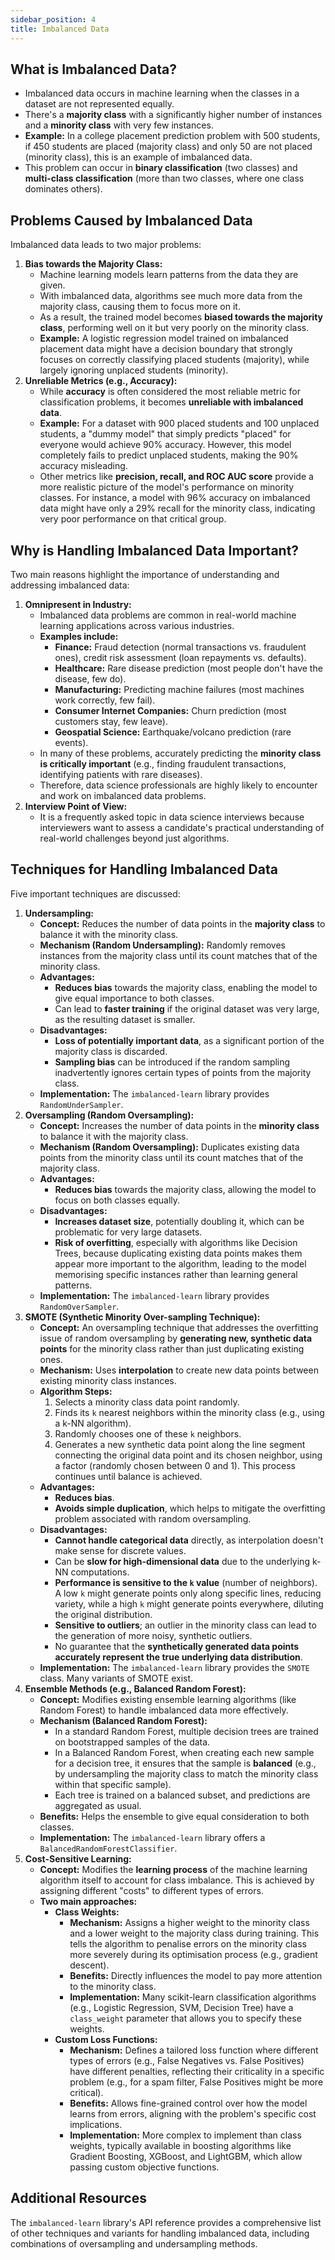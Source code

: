 ```yaml
---
sidebar_position: 4
title: Imbalanced Data
---
```


## What is Imbalanced Data?

- Imbalanced data occurs in machine learning when the classes in a dataset are not represented equally.
- There's a **majority class** with a significantly higher number of instances and a **minority class** with very few instances.
- **Example:** In a college placement prediction problem with 500 students, if 450 students are placed (majority class) and only 50 are not placed (minority class), this is an example of imbalanced data.
- This problem can occur in **binary classification** (two classes) and **multi-class classification** (more than two classes, where one class dominates others).

## Problems Caused by Imbalanced Data
Imbalanced data leads to two major problems:

1. **Bias towards the Majority Class:**
    - Machine learning models learn patterns from the data they are given.
    - With imbalanced data, algorithms see much more data from the majority class, causing them to focus more on it.
    - As a result, the trained model becomes **biased towards the majority class**, performing well on it but very poorly on the minority class.
    - **Example:** A logistic regression model trained on imbalanced placement data might have a decision boundary that strongly focuses on correctly classifying placed students (majority), while largely ignoring unplaced students (minority).
2. **Unreliable Metrics (e.g., Accuracy):**
    - While **accuracy** is often considered the most reliable metric for classification problems, it becomes **unreliable with imbalanced data**.
    - **Example:** For a dataset with 900 placed students and 100 unplaced students, a "dummy model" that simply predicts "placed" for everyone would achieve 90% accuracy. However, this model completely fails to predict unplaced students, making the 90% accuracy misleading.
    - Other metrics like **precision, recall, and ROC AUC score** provide a more realistic picture of the model's performance on minority classes. For instance, a model with 96% accuracy on imbalanced data might have only a 29% recall for the minority class, indicating very poor performance on that critical group.

## Why is Handling Imbalanced Data Important?
Two main reasons highlight the importance of understanding and addressing imbalanced data:

1. **Omnipresent in Industry:**
    - Imbalanced data problems are common in real-world machine learning applications across various industries.
    - **Examples include:**
        - **Finance:** Fraud detection (normal transactions vs. fraudulent ones), credit risk assessment (loan repayments vs. defaults).
        - **Healthcare:** Rare disease prediction (most people don't have the disease, few do).
        - **Manufacturing:** Predicting machine failures (most machines work correctly, few fail).
        - **Consumer Internet Companies:** Churn prediction (most customers stay, few leave).
        - **Geospatial Science:** Earthquake/volcano prediction (rare events).
    - In many of these problems, accurately predicting the **minority class is critically important** (e.g., finding fraudulent transactions, identifying patients with rare diseases).
    - Therefore, data science professionals are highly likely to encounter and work on imbalanced data problems.
2. **Interview Point of View:**
    - It is a frequently asked topic in data science interviews because interviewers want to assess a candidate's practical understanding of real-world challenges beyond just algorithms.

## Techniques for Handling Imbalanced Data
Five important techniques are discussed:

1. **Undersampling:**
    - **Concept:** Reduces the number of data points in the **majority class** to balance it with the minority class.
    - **Mechanism (Random Undersampling):** Randomly removes instances from the majority class until its count matches that of the minority class.
    - **Advantages:**
        - **Reduces bias** towards the majority class, enabling the model to give equal importance to both classes.
        - Can lead to **faster training** if the original dataset was very large, as the resulting dataset is smaller.
    - **Disadvantages:**
        - **Loss of potentially important data**, as a significant portion of the majority class is discarded.
        - **Sampling bias** can be introduced if the random sampling inadvertently ignores certain types of points from the majority class.
    - **Implementation:** The `imbalanced-learn` library provides `RandomUnderSampler`.
2. **Oversampling (Random Oversampling):**
    - **Concept:** Increases the number of data points in the **minority class** to balance it with the majority class.
    - **Mechanism (Random Oversampling):** Duplicates existing data points from the minority class until its count matches that of the majority class.
    - **Advantages:**
        - **Reduces bias** towards the majority class, allowing the model to focus on both classes equally.
    - **Disadvantages:**
        - **Increases dataset size**, potentially doubling it, which can be problematic for very large datasets.
        - **Risk of overfitting**, especially with algorithms like Decision Trees, because duplicating existing data points makes them appear more important to the algorithm, leading to the model memorising specific instances rather than learning general patterns.
    - **Implementation:** The `imbalanced-learn` library provides `RandomOverSampler`.
3. **SMOTE (Synthetic Minority Over-sampling Technique):**
    - **Concept:** An oversampling technique that addresses the overfitting issue of random oversampling by **generating new, synthetic data points** for the minority class rather than just duplicating existing ones.
    - **Mechanism:** Uses **interpolation** to create new data points between existing minority class instances.
    - **Algorithm Steps:**
        1. Selects a minority class data point randomly.
        2. Finds its `k` nearest neighbors within the minority class (e.g., using a k-NN algorithm).
        3. Randomly chooses one of these `k` neighbors.
        4. Generates a new synthetic data point along the line segment connecting the original data point and its chosen neighbor, using a factor (randomly chosen between 0 and 1). This process continues until balance is achieved.
    - **Advantages:**
        - **Reduces bias**.
        - **Avoids simple duplication**, which helps to mitigate the overfitting problem associated with random oversampling.
    - **Disadvantages:**
        - **Cannot handle categorical data** directly, as interpolation doesn't make sense for discrete values.
        - Can be **slow for high-dimensional data** due to the underlying k-NN computations.
        - **Performance is sensitive to the `k` value** (number of neighbors). A low `k` might generate points only along specific lines, reducing variety, while a high `k` might generate points everywhere, diluting the original distribution.
        - **Sensitive to outliers**; an outlier in the minority class can lead to the generation of more noisy, synthetic outliers.
        - No guarantee that the **synthetically generated data points accurately represent the true underlying data distribution**.
    - **Implementation:** The `imbalanced-learn` library provides the `SMOTE` class. Many variants of SMOTE exist.
4. **Ensemble Methods (e.g., Balanced Random Forest):**
    - **Concept:** Modifies existing ensemble learning algorithms (like Random Forest) to handle imbalanced data more effectively.
    - **Mechanism (Balanced Random Forest):**
        - In a standard Random Forest, multiple decision trees are trained on bootstrapped samples of the data.
        - In a Balanced Random Forest, when creating each new sample for a decision tree, it ensures that the sample is **balanced** (e.g., by undersampling the majority class to match the minority class within that specific sample).
        - Each tree is trained on a balanced subset, and predictions are aggregated as usual.
    - **Benefits:** Helps the ensemble to give equal consideration to both classes.
    - **Implementation:** The `imbalanced-learn` library offers a `BalancedRandomForestClassifier`.
5. **Cost-Sensitive Learning:**
    - **Concept:** Modifies the **learning process** of the machine learning algorithm itself to account for class imbalance. This is achieved by assigning different "costs" to different types of errors.
    - **Two main approaches:**
        - **Class Weights:**
            - **Mechanism:** Assigns a higher weight to the minority class and a lower weight to the majority class during training. This tells the algorithm to penalise errors on the minority class more severely during its optimisation process (e.g., gradient descent).
            - **Benefits:** Directly influences the model to pay more attention to the minority class.
            - **Implementation:** Many scikit-learn classification algorithms (e.g., Logistic Regression, SVM, Decision Tree) have a `class_weight` parameter that allows you to specify these weights.
        - **Custom Loss Functions:**
            - **Mechanism:** Defines a tailored loss function where different types of errors (e.g., False Negatives vs. False Positives) have different penalties, reflecting their criticality in a specific problem (e.g., for a spam filter, False Positives might be more critical).
            - **Benefits:** Allows fine-grained control over how the model learns from errors, aligning with the problem's specific cost implications.
            - **Implementation:** More complex to implement than class weights, typically available in boosting algorithms like Gradient Boosting, XGBoost, and LightGBM, which allow passing custom objective functions.

## Additional Resources
The `imbalanced-learn` library's API reference provides a comprehensive list of other techniques and variants for handling imbalanced data, including combinations of oversampling and undersampling methods.